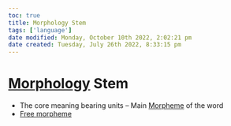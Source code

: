 ```yaml
---
toc: true
title: Morphology Stem
tags: ['language']
date modified: Monday, October 10th 2022, 2:02:21 pm
date created: Tuesday, July 26th 2022, 8:33:15 pm
---
```


# [Morphology](Morphology.md) Stem
- The core meaning bearing units – Main [Morpheme](Morpheme.md) of the word
- [Free morpheme](Free%20morpheme.md)



